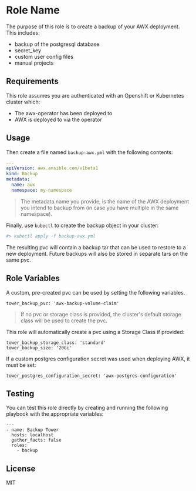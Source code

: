 Role Name
=========

The purpose of this role is to create a backup of your AWX deployment.  This includes:
  - backup of the postgresql database
  - secret_key
  - custom user config files
  - manual projects


Requirements
------------

This role assumes you are authenticated with an Openshift or Kubernetes cluster which:
  - The awx-operator has been deployed to
  - AWX is deployed to via the operator


Usage
----------------

Then create a file named `backup-awx.yml` with the following contents:

```yaml
---
apiVersion: awx.ansible.com/v1beta1
kind: Backup
metadata:
  name: awx
  namespace: my-namespace
```

> The metadata.name you provide, is the name of the AWX deployment you intend to backup from (in case you have multiple in the same namespace).

Finally, use `kubectl` to create the backup object in your cluster:

```bash
#> kubectl apply -f backup-awx.yml
```

The resulting pvc will contain a backup tar that can be used to restore to a new deployment. Future backups will also be stored in separate tars on the same pvc.


Role Variables
--------------

A custom, pre-created pvc can be used by setting the following variables.  

```
tower_backup_pvc: 'awx-backup-volume-claim'
```

> If no pvc or storage class is provided, the cluster's default storage class will be used to create the pvc.

This role will automatically create a pvc using a Storage Class if provided:

```
tower_backup_storage_class: 'standard'
tower_backup_size: '20Gi'
```

If a custom postgres configuration secret was used when deploying AWX, it must be set:

```
tower_postgres_configuration_secret: 'awx-postgres-configuration'
```


Testing
----------------

You can test this role directly by creating and running the following playbook with the appropriate variables:

```
---
- name: Backup Tower
  hosts: localhost
  gather_facts: false
  roles:
    - backup
```

License
-------

MIT
